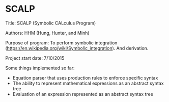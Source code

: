 # SCALP
Title: SCALP (Symbolic CALculus Program)

Authors: HHM (Hung, Hunter, and Minh)

Purpose of program: To perform symbolic integration (https://en.wikipedia.org/wiki/Symbolic_integration). And derivation.

Project start date: 7/10/2015

Some things implemented so far:
- Equation parser that uses production rules to enforce specific syntax
- The ability to represent mathematical expressions as an abstract syntax tree
- Evaluation of an expression represented as an abstract syntax tree
